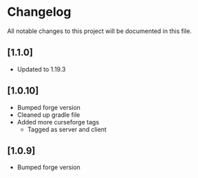 # Changelog

All notable changes to this project will be documented in this file.

## [1.1.0]

- Updated to 1.19.3

## [1.0.10]

- Bumped forge version
- Cleaned up gradle file
- Added more curseforge tags
  - Tagged as server and client


## [1.0.9]

- Bumped forge version
